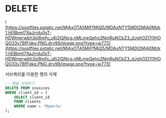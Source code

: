 # DELETE

![https://postfiles.pstatic.net/MjAxOTA5MjFfMjQ5/MDAxNTY5MDI2MjA0Mzk1.hEBbml7XaJrrdu0sT-HDWmerwbh3sI8mfy_u6j2lQNcg.nMLmeQeho2NmRuNCbZ3_dJghOZI7i1HOQG33v7BfFqkg.PNG.drv98/image.png?type=w773](https://postfiles.pstatic.net/MjAxOTA5MjFfMjQ5/MDAxNTY5MDI2MjA0Mzk1.hEBbml7XaJrrdu0sT-HDWmerwbh3sI8mfy_u6j2lQNcg.nMLmeQeho2NmRuNCbZ3_dJghOZI7i1HOQG33v7BfFqkg.PNG.drv98/image.png?type=w773)

서브쿼리를 이용한 행의 삭제

```sql
-- 행을 삭제하기
DELETE FROM invoices
WHERE client_id = (	
	SELECT client_id	
	FROM clients	
	WHERE name = 'Myworks'
);
```
